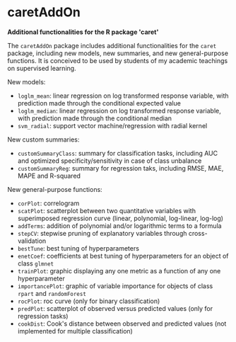 # caretAddOn
__Additional functionalities for the R package 'caret'__

The `caretAddOn` package includes additional functionalities for the `caret` package, including new models, new summaries, and new general-purpose functions.
It is conceived to be used by students of my academic teachings on supervised learning.

New models:
- `loglm_mean`: linear regression on log transformed response variable, with prediction made through the conditional expected value
- `loglm_median`: linear regression on log transformed response variable, with prediction made through the conditional median
- `svm_radial`: support vector machine/regression with radial kernel

New custom summaries:
- `customSummaryClass`: summary for classification tasks, including AUC and optimized specificity/sensitivity in case of class unbalance
- `customSummaryReg`: summary for regression taks, including RMSE, MAE, MAPE and R-squared

New general-purpose functions:
- `corPlot`: correlogram
- `scatPlot`: scatterplot between two quantitative variables with superimposed regression curve (linear, polynomial, log-linear, log-log)
- `addTerms`: addition of polynomial and/or logarithmic terms to a formula
- `stepCV`: stepwise pruning of explanatory variables through cross-validation
- `bestTune`: best tuning of hyperparameters
- `enetCoef`: coefficients at best tuning of hyperparameters for an object of class `glmnet`
- `trainPlot`: graphic displaying any one metric as a function of any one hyperparameter
- `importancePlot`: graphic of variable importance for objects of class `rpart` and `randomForest`
- `rocPlot`: roc curve (only for binary classification)
- `predPlot`: scatterplot of observed versus predicted values (only for regression tasks)
- `cookDist`: Cook's distance between observed and predicted values (not implemented for multiple classification)
